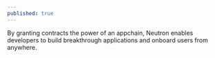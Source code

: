 ```yaml
---
published: true
---
```

By granting contracts the power of an appchain, Neutron enables developers to build breakthrough applications and onboard users from anywhere.
